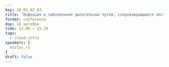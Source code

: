 ```yaml
---
key: 18_R1_02_03
title: 'Инфекция и заболевания дыхательных путей, сопровождающиеся обструкцией'
format: conference
day: 18 октября
time: 13.00 – 13.30
tags:
  - cloud-infra
speakers: [
  kozlov_rs
]
draft: false
---
```

